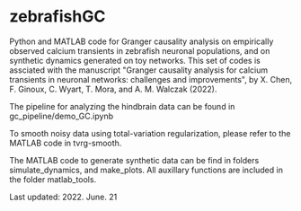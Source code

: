 # zebrafishGC
Python and MATLAB code for Granger causality analysis on empirically observed calcium transients in zebrafish neuronal populations, and on synthetic dynamics generated on toy networks. This set of codes is assciated with the manuscript "Granger causality analysis for calcium transients in neuronal networks: challenges and improvements", by X. Chen, F. Ginoux, C. Wyart, T. Mora, and A. M. Walczak (2022).


The pipeline for analyzing the hindbrain data can be found in gc_pipeline/demo_GC.ipynb

To smooth noisy data using total-variation regularization, please refer to the MATLAB code in tvrg-smooth.

The MATLAB code to generate synthetic data can be find in folders simulate_dynamics, and make_plots. All auxillary functions are included in the folder matlab_tools.

Last updated: 2022. June. 21
